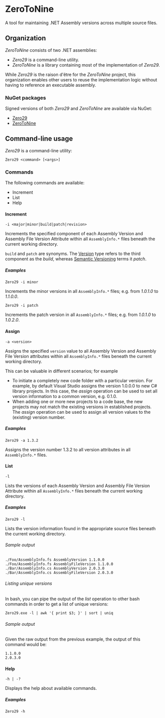 # ZeroToNine

A tool for maintaining .NET Assembly versions across multiple source files.

## Organization

*ZeroToNine* consists of two .NET assemblies:

- *Zero29* is a command-line utility.
- *ZeroToNine* is a library containing most of the implementation of *Zero29*.

While *Zero29* is the raison d'être for the *ZeroToNine* project, this organization enables other users to reuse the implementation logic without having to reference an executable assembly.

### NuGet packages

Signed versions of both *Zero29* and *ZeroToNine* are available via NuGet:

- [Zero29](https://www.nuget.org/packages/Zero29)
- [ZeroToNine](https://www.nuget.org/packages/ZeroToNine) 

## Command-line usage

*Zero29* is a command-line utility:

```
Zero29 <command> [<args>]
```

### Commands

The following commands are available:

- Increment
- List
- Help

#### Increment 

```
-i <major|minor|build|patch|revision>
```

Increments the specified component of each Assembly Version and Assembly File Version Attribute within all `AssemblyInfo.*` files beneath the current working directory.

`build` and `patch` are synonyms. The [Version](http://msdn.microsoft.com/en-us/library/system.version.aspx) type refers to the third component as the *build*, whereas [Semantic Versioning](http://semver.org) terms it *patch*.

##### Examples

```
Zero29 -i minor
```

Increments the minor versions in all `AssemblyInfo.*` files; e.g. from *1.0.1.0* to *1.1.0.0*.

```
Zero29 -i patch
```

Increments the patch version in all `AssemblyInfo.*` files; e.g. from *1.0.1.0* to *1.0.2.0*.

#### Assign

```
-a <version>
```

Assigns the specified `version` value to all Assembly Version and Assembly File Version attributes within all `AssemblyInfo.*` files beneath the current working directory.

This can be valuable in different scenarios; for example

- To initiate a completely new code folder with a particular version. For example, by default Visual Studio assigns the version 1.0.0.0 to new C# library projects. In this case, the *assign* operation can be used to set all version information to a common version, e.g. 0.1.0.
- When adding one or more new projects to a code base, the new projects may not match the existing versions in established projects. The *assign* operation can be used to assign all version values to the (existing) version number.

##### Examples

```
Zero29 -a 1.3.2
```

Assigns the version number 1.3.2 to all version attributes in all `AssemblyInfo.*` files. 

#### List

```
-l
```

Lists the versions of each Assembly Version and Assembly File Version Attribute within all `AssemblyInfo.*` files beneath the current working directory.

##### Examples

```
Zero29 -l
```

Lists the version information found in the appropriate source files beneath the current working directory.

###### Sample output

```
./Foo/AssemblyInfo.fs AssemblyVersion 1.1.0.0
./Foo/AssemblyInfo.fs AssemblyFileVersion 1.1.0.0
./Bar/AssemblyInfo.cs AssemblyVersion 2.0.3.0
./Bar/AssemblyInfo.cs AssemblyFileVersion 2.0.3.0
```

###### Listing unique versions

In bash, you can pipe the output of the *list* operation to other bash commands in order to get a list of unique versions:

```
Zero29.exe -l | awk '{ print $3; }' | sort | uniq
```

###### Sample output

Given the raw output from the previous example, the output of this command would be:

```
1.1.0.0
2.0.3.0
```

#### Help

```
-h | -?
```

Displays the help about available commands.

##### Examples

```
Zero29 -h
```
